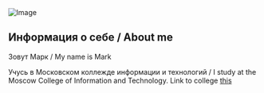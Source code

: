 <img src = "https://sun9-26.userapi.com/impg/jQaCxOQ72KZl5M49gT0bp5iE_GrJHkDBjELpkw/PGUbyCY5ooI.jpg?size=1280x720&quality=96&sign=2ba785fb8c04dec25b10970829352e74&type=album" alt = "Image">
<h2 style = "text-aligh=center">Информация о себе / About me</h2>
<p>Зовут Марк / My name is Mark</p>
<p>Учусь в Московском коллежде информации и технологий / I study at the Moscow College of Information and Technology. Link to college <a href = "https://www.anomokit.ru/">this</a></p>
<!-- ![Anurag's GitHub stats](https://github-readme-stats.vercel.app/api?username=WarkingMark&show_icons=true&theme=radical&border_color=red)

[![Top Langs](https://github-readme-stats.vercel.app/api/top-langs/?username=WarkingMark&bg_color=black)](https://github.com/anuraghazra/github-readme-stats) -->
<!--
**WarkingMark/WarkingMark** is a ✨ _special_ ✨ repository because its `README.md` (this file) appears on your GitHub profile.

Here are some ideas to get you started:

- 🔭 I’m currently working on ... something
- 🌱 I’m currently learning ...
- 👯 I’m looking to collaborate on ...
- 🤔 I’m looking for help with ...
- 💬 Ask me about ...
- 📫 How to reach me: ...
- 😄 Pronouns: ...
- ⚡ Fun fact: ...
-->
